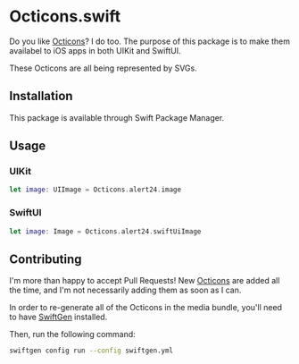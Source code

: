 # Octicons.swift

Do you like [Octicons](https://primer.style/octicons/)? I do too. 
The purpose of this package is to make them availabel to iOS apps in both UIKit and SwiftUI.

These Octicons are all being represented by SVGs. 

## Installation

This package is available through Swift Package Manager.


## Usage

### UIKit

```swift
let image: UIImage = Octicons.alert24.image 
```

### SwiftUI

```swift
let image: Image = Octicons.alert24.swiftUiImage
```

## Contributing

I'm more than happy to accept Pull Requests!
New [Octicons](https://github.com/primer/octicons) are added all the time, and I'm not necessarily adding them as soon as I can. 

In order to re-generate all of the Octicons in the media bundle, you'll need to have [SwiftGen](https://github.com/SwiftGen/SwiftGen#installation) installed. 

Then, run the following command:

```sh
swiftgen config run --config swiftgen.yml
```
